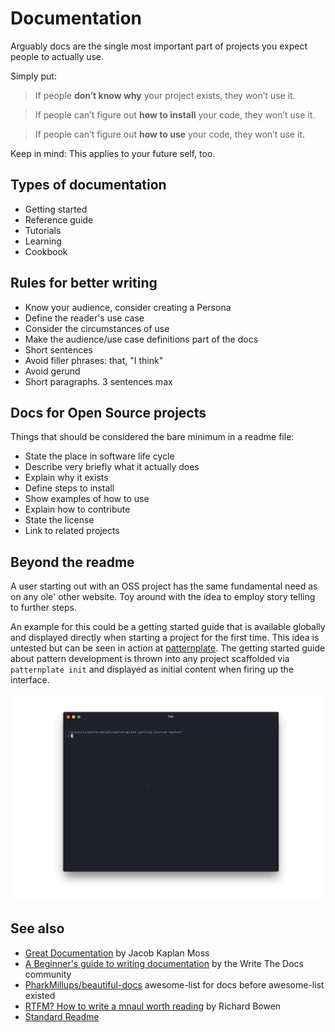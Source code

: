 # Documentation

Arguably docs are the single most important part of projects you expect people to actually use.

Simply put:

> If people **don’t know why** your project exists,
they won’t use it.

> If people can’t figure out **how to install** your code,
they won’t use it.

> If people can’t figure out **how to use** your code,
they won’t use it.

Keep in mind: This applies to your future self, too.

## Types of documentation

* Getting started
* Reference guide
* Tutorials
* Learning
* Cookbook

## Rules for better writing

*  Know your audience, consider creating a Persona
*  Define the reader's use case
*  Consider the circumstances of use
*  Make the audience/use case definitions part of the docs
*  Short sentences
*  Avoid filler phrases: that, "I think"
*  Avoid gerund
*  Short paragraphs. 3 sentences max

## Docs for Open Source projects

Things that should be considered the bare minimum in a readme file:

*  State the place in software life cycle
*  Describe very briefly what it actually does
*  Explain why it exists
*  Define steps to install
*  Show examples of how to use
*  Explain how to contribute
*  State the license
*  Link to related projects

## Beyond the readme

A user starting out with an OSS project has the same fundamental need as on any ole' other website.
Toy around with the idea to employ story telling to further steps.

An example for this could be a getting started guide that is available globally and displayed directly when
starting a project for the first time. This idea is untested but can be seen in action at [patternplate](https://github.com/sinnerschrader/patternplate/blob/02b1eca5568c4ce77b0bf32fe7780a3f3a0b9811/documentation/pattern-development.md). The getting started guide about pattern development is thrown into any
project scaffolded via `patternplate init` and displayed as initial content when firing up the interface.

![patternplate getting started guide](../.assets/patternplate-init-demo.gif)


## See also

* [Great Documentation](https://jacobian.org/writing/great-documentation/) by Jacob Kaplan Moss
* [A Beginner's guide to writing documentation](http://www.writethedocs.org/guide/writing/beginners-guide-to-docs/) by the Write The Docs community
* [PharkMillups/beautiful-docs](https://github.com/PharkMillups/beautiful-docs) awesome-list for docs before awesome-list existed
* [RTFM? How to write a mnaul worth reading](https://opensource.com/business/15/5/write-better-docs) by Richard Bowen
* [Standard Readme](https://github.com/RichardLitt/standard-readme)
